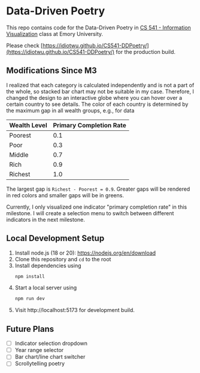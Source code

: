 # Data-Driven Poetry

This repo contains code for the Data-Driven Poetry in [CS 541 - Information Visualization](https://emilywall.github.io/vis/index.html) class at Emory University.

Please check [https://idiotwu.github.io/CS541-DDPoetry/](https://idiotwu.github.io/CS541-DDPoetry/) for the production build.

## Modifications Since M3

I realized that each category is calculated independently and is not a part of the whole, so stacked bar chart may not be suitable in my case. Therefore, I changed the design to an interactive globe where you can hover over a certain country to see details. The color of each country is determined by the maximum gap in all wealth groups, e.g., for data

| Wealth Level | Primary Completion Rate |
| ------------ | ----------------------- |
| Poorest      | 0.1                     |
| Poor         | 0.3                     |
| Middle       | 0.7                     |
| Rich         | 0.9                     |
| Richest      | 1.0                     |

The largest gap is `Richest - Poorest = 0.9`. Greater gaps will be rendered in red colors and smaller gaps will be in greens.

Currently, I only visualized one indicator "primary completion rate" in this milestone. I will create a selection menu to switch between different indicators in the next milestone.

## Local Development Setup

1. Install node.js (18 or 20): https://nodejs.org/en/download
2. Clone this repository and `cd` to the root
3. Install dependencies using
   ```bash
   npm install
   ```
4. Start a local server using
   ```bash
   npm run dev
   ```
5. Visit http://localhost:5173 for development build.

## Future Plans

- [ ] Indicator selection dropdown
- [ ] Year range selector
- [ ] Bar chart/line chart switcher
- [ ] Scrollytelling poetry
